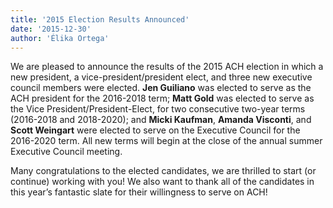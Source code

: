 ```yaml
---
title: '2015 Election Results Announced'
date: '2015-12-30'
author: 'Élika Ortega'
---
```

We are pleased to announce the results of the 2015 ACH election in which a new president, a vice-president/president elect, and three new executive council members were elected. **Jen Guiliano** was elected to serve as the ACH president for the 2016-2018 term; **Matt Gold** was elected to serve as the Vice President/President-Elect, for two consecutive two-year terms (2016-2018 and 2018-2020); and **Micki Kaufman**, **Amanda Visconti**, and **Scott Weingart** were elected to serve on the Executive Council for the 2016-2020 term. All new terms will begin at the close of the annual summer Executive Council meeting.

Many congratulations to the elected candidates, we are thrilled to start (or continue) working with you! We also want to thank all of the candidates in this year’s fantastic slate for their willingness to serve on ACH!
